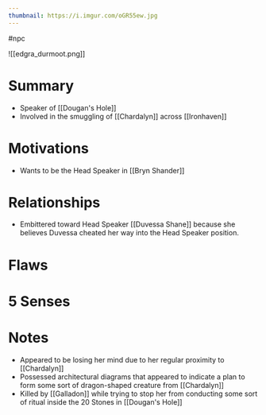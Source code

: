 ```yaml
---
thumbnail: https://i.imgur.com/oGR55ew.jpg
---
```


#npc

![[edgra_durmoot.png]]
# Summary
-   Speaker of [[Dougan's Hole]]
-   Involved in the smuggling of [[Chardalyn]] across [[Ironhaven]]

# Motivations
- Wants to be the Head Speaker in [[Bryn Shander]]

# Relationships
- Embittered toward Head Speaker [[Duvessa Shane]] because she believes Duvessa cheated her way into the Head Speaker position.

# Flaws
# 5 Senses
# Notes
-  Appeared to be losing her mind due to her regular proximity to [[Chardalyn]]
-  Possessed architectural diagrams that appeared to indicate a plan to form some sort of dragon-shaped creature from [[Chardalyn]]
-  Killed by [[Galladon]] while trying to stop her from conducting some sort of ritual inside the 20 Stones in [[Dougan's Hole]]
